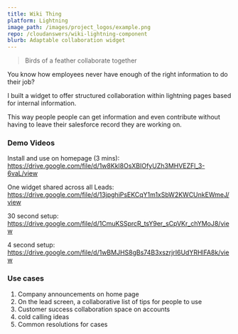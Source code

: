 ```yaml
---
title: Wiki Thing
platform: Lightning
image_path: /images/project_logos/example.png
repo: /cloudanswers/wiki-lightning-component
blurb: Adaptable collaboration widget 
---
```


> Birds of a feather collaborate together

You know how employees never have enough of the right information to do their job?

I built a widget to offer structured collaboration within lightning pages based for internal information.

This way people people can get information and even contribute without having to leave their salesforce record they are working on.

### Demo Videos

Install and use on homepage (3 mins):
https://drive.google.com/file/d/1w8Kkl8OsXBIOfyUZh3MHVEZFl_3-6vaL/view

One widget shared across all Leads:
https://drive.google.com/file/d/13jpghiPsEKCqY1m1xSbW2KWCUnkEWmeJ/view

30 second setup:
https://drive.google.com/file/d/1CmuKSSprcR_tsY9er_sCpVKr_chYMoJ8/view

4 second setup:
https://drive.google.com/file/d/1wBMJHS8gBs74B3xszrjrI6UdYRHlFA8k/view

### Use cases

1.  Company announcements on home page
1.  On the lead screen, a collaborative list of tips for people to use
1.  Customer success collaboration space on accounts
1.  cold calling ideas
1.  Common resolutions for cases
